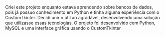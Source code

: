 Criei este projeto enquanto estava aprendendo sobre bancos de dados, pois já possuo conhecimento em Python e tinha alguma experiência com o CustomTkinter. 
Decidi unir o útil ao agradável, desenvolvendo uma solução que utilizasse essas tecnologias. 
O projeto foi desenvolvido com Python, MySQL e uma interface gráfica usando o CustomTkinter
